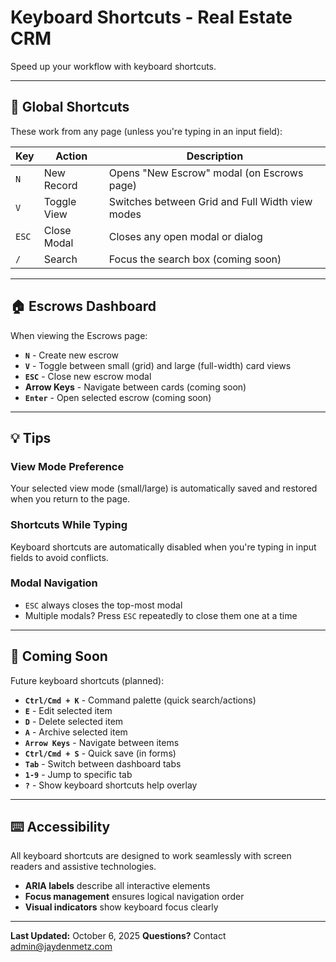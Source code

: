 # Keyboard Shortcuts - Real Estate CRM

Speed up your workflow with keyboard shortcuts.

---

## 🚀 Global Shortcuts

These work from any page (unless you're typing in an input field):

| Key | Action | Description |
|-----|--------|-------------|
| `N` | New Record | Opens "New Escrow" modal (on Escrows page) |
| `V` | Toggle View | Switches between Grid and Full Width view modes |
| `ESC` | Close Modal | Closes any open modal or dialog |
| `/` | Search | Focus the search box (coming soon) |

---

## 🏠 Escrows Dashboard

When viewing the Escrows page:

- **`N`** - Create new escrow
- **`V`** - Toggle between small (grid) and large (full-width) card views
- **`ESC`** - Close new escrow modal
- **Arrow Keys** - Navigate between cards (coming soon)
- **`Enter`** - Open selected escrow (coming soon)

---

## 💡 Tips

### View Mode Preference
Your selected view mode (small/large) is automatically saved and restored when you return to the page.

### Shortcuts While Typing
Keyboard shortcuts are automatically disabled when you're typing in input fields to avoid conflicts.

### Modal Navigation
- `ESC` always closes the top-most modal
- Multiple modals? Press `ESC` repeatedly to close them one at a time

---

## 🔮 Coming Soon

Future keyboard shortcuts (planned):

- **`Ctrl/Cmd + K`** - Command palette (quick search/actions)
- **`E`** - Edit selected item
- **`D`** - Delete selected item
- **`A`** - Archive selected item
- **`Arrow Keys`** - Navigate between items
- **`Ctrl/Cmd + S`** - Quick save (in forms)
- **`Tab`** - Switch between dashboard tabs
- **`1-9`** - Jump to specific tab
- **`?`** - Show keyboard shortcuts help overlay

---

## ⌨️ Accessibility

All keyboard shortcuts are designed to work seamlessly with screen readers and assistive technologies.

- **ARIA labels** describe all interactive elements
- **Focus management** ensures logical navigation order
- **Visual indicators** show keyboard focus clearly

---

**Last Updated:** October 6, 2025
**Questions?** Contact admin@jaydenmetz.com
